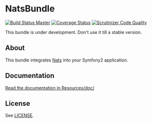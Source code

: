 # NatsBundle

[![Build Status Master](https://travis-ci.org/octante/NatsBundle.svg?branch=master)](https://travis-ci.org/octante/NatsBundle)
[![Coverage Status](https://coveralls.io/repos/octante/NatsBundle/badge.svg?branch=master)](https://coveralls.io/r/octante/NatsBundle?branch=master)
[![Scrutinizer Code Quality](https://scrutinizer-ci.com/g/octante/NatsBundle/badges/quality-score.png?b=master)](https://scrutinizer-ci.com/g/octante/NatsBundle/?branch=master)


This bundle is under development. Don't use it till a stable version.

## About ##

This bundle integrates [Nats](https://nats.io) into your Symfony2 application.

## Documentation ##

[Read the documentation in Resources/doc/](https://github.com/octante/OctanteNatsBundle/blob/master/Resources/doc/index.md)

## License ##

See [LICENSE](https://github.com/octante/OctanteNatsBundle/blob/master/LICENSE).